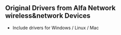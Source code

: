 ## Original Drivers from Alfa Network wireless&network Devices

- Include drivers for Windows / Linux / Mac
